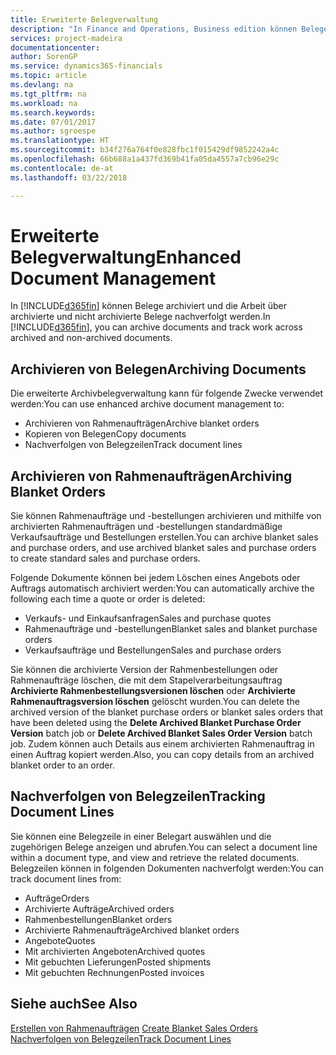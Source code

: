 ```yaml
---
title: Erweiterte Belegverwaltung
description: "In Finance and Operations, Business edition können Belege archiviert und die Arbeit über archivierte und nicht archivierte Belege nachverfolgt werden."
services: project-madeira
documentationcenter: 
author: SorenGP
ms.service: dynamics365-financials
ms.topic: article
ms.devlang: na
ms.tgt_pltfrm: na
ms.workload: na
ms.search.keywords: 
ms.date: 07/01/2017
ms.author: sgroespe
ms.translationtype: HT
ms.sourcegitcommit: b34f276a764f0e828fbc1f015429df9852242a4c
ms.openlocfilehash: 66b688a1a437fd369b41fa05da4557a7cb96e29c
ms.contentlocale: de-at
ms.lasthandoff: 03/22/2018

---
```

# <a name="enhanced-document-management"></a><span data-ttu-id="d73be-103">Erweiterte Belegverwaltung</span><span class="sxs-lookup"><span data-stu-id="d73be-103">Enhanced Document Management</span></span>
<span data-ttu-id="d73be-104">In [!INCLUDE[d365fin](../../includes/d365fin_md.md)] können Belege archiviert und die Arbeit über archivierte und nicht archivierte Belege nachverfolgt werden.</span><span class="sxs-lookup"><span data-stu-id="d73be-104">In [!INCLUDE[d365fin](../../includes/d365fin_md.md)], you can archive documents and track work across archived and non-archived documents.</span></span>  

## <a name="archiving-documents"></a><span data-ttu-id="d73be-105">Archivieren von Belegen</span><span class="sxs-lookup"><span data-stu-id="d73be-105">Archiving Documents</span></span>  
 <span data-ttu-id="d73be-106">Die erweiterte Archivbelegverwaltung kann für folgende Zwecke verwendet werden:</span><span class="sxs-lookup"><span data-stu-id="d73be-106">You can use enhanced archive document management to:</span></span>  

- <span data-ttu-id="d73be-107">Archivieren von Rahmenaufträgen</span><span class="sxs-lookup"><span data-stu-id="d73be-107">Archive blanket orders</span></span>  
- <span data-ttu-id="d73be-108">Kopieren von Belegen</span><span class="sxs-lookup"><span data-stu-id="d73be-108">Copy documents</span></span>  
- <span data-ttu-id="d73be-109">Nachverfolgen von Belegzeilen</span><span class="sxs-lookup"><span data-stu-id="d73be-109">Track document lines</span></span>  

## <a name="archiving-blanket-orders"></a><span data-ttu-id="d73be-110">Archivieren von Rahmenaufträgen</span><span class="sxs-lookup"><span data-stu-id="d73be-110">Archiving Blanket Orders</span></span>  
<span data-ttu-id="d73be-111">Sie können Rahmenaufträge und -bestellungen archivieren und mithilfe von archivierten Rahmenaufträgen und -bestellungen standardmäßige Verkaufsaufträge und Bestellungen erstellen.</span><span class="sxs-lookup"><span data-stu-id="d73be-111">You can archive blanket sales and purchase orders, and use archived blanket sales and purchase orders to create standard sales and purchase orders.</span></span>  

<span data-ttu-id="d73be-112">Folgende Dokumente können bei jedem Löschen eines Angebots oder Auftrags automatisch archiviert werden:</span><span class="sxs-lookup"><span data-stu-id="d73be-112">You can automatically archive the following each time a quote or order is deleted:</span></span>  

- <span data-ttu-id="d73be-113">Verkaufs- und Einkaufsanfragen</span><span class="sxs-lookup"><span data-stu-id="d73be-113">Sales and purchase quotes</span></span>  
- <span data-ttu-id="d73be-114">Rahmenaufträge und -bestellungen</span><span class="sxs-lookup"><span data-stu-id="d73be-114">Blanket sales and blanket purchase orders</span></span>  
- <span data-ttu-id="d73be-115">Verkaufsaufträge und Bestellungen</span><span class="sxs-lookup"><span data-stu-id="d73be-115">Sales and purchase orders</span></span>  

<span data-ttu-id="d73be-116">Sie können die archivierte Version der Rahmenbestellungen oder Rahmenaufträge löschen, die mit dem Stapelverarbeitungsauftrag **Archivierte Rahmenbestellungsversionen löschen** oder **Archivierte Rahmenauftragsversion löschen** gelöscht wurden.</span><span class="sxs-lookup"><span data-stu-id="d73be-116">You can delete the archived version of the blanket purchase orders or blanket sales orders that have been deleted using the **Delete Archived Blanket Purchase Order Version** batch job or **Delete Archived Blanket Sales Order Version** batch job.</span></span> <span data-ttu-id="d73be-117">Zudem können auch Details aus einem archivierten Rahmenauftrag in einen Auftrag kopiert werden.</span><span class="sxs-lookup"><span data-stu-id="d73be-117">Also, you can copy details from an archived blanket order to an order.</span></span>  

## <a name="tracking-document-lines"></a><span data-ttu-id="d73be-118">Nachverfolgen von Belegzeilen</span><span class="sxs-lookup"><span data-stu-id="d73be-118">Tracking Document Lines</span></span>  
<span data-ttu-id="d73be-119">Sie können eine Belegzeile in einer Belegart auswählen und die zugehörigen Belege anzeigen und abrufen.</span><span class="sxs-lookup"><span data-stu-id="d73be-119">You can select a document line within a document type, and view and retrieve the related documents.</span></span> <span data-ttu-id="d73be-120">Belegzeilen können in folgenden Dokumenten nachverfolgt werden:</span><span class="sxs-lookup"><span data-stu-id="d73be-120">You can track document lines from:</span></span>  

- <span data-ttu-id="d73be-121">Aufträge</span><span class="sxs-lookup"><span data-stu-id="d73be-121">Orders</span></span>  
- <span data-ttu-id="d73be-122">Archivierte Aufträge</span><span class="sxs-lookup"><span data-stu-id="d73be-122">Archived orders</span></span>  
- <span data-ttu-id="d73be-123">Rahmenbestellungen</span><span class="sxs-lookup"><span data-stu-id="d73be-123">Blanket orders</span></span>  
- <span data-ttu-id="d73be-124">Archivierte Rahmenaufträge</span><span class="sxs-lookup"><span data-stu-id="d73be-124">Archived blanket orders</span></span>  
- <span data-ttu-id="d73be-125">Angebote</span><span class="sxs-lookup"><span data-stu-id="d73be-125">Quotes</span></span>  
- <span data-ttu-id="d73be-126">Mit archivierten Angeboten</span><span class="sxs-lookup"><span data-stu-id="d73be-126">Archived quotes</span></span>  
- <span data-ttu-id="d73be-127">Mit gebuchten Lieferungen</span><span class="sxs-lookup"><span data-stu-id="d73be-127">Posted shipments</span></span>  
- <span data-ttu-id="d73be-128">Mit gebuchten Rechnungen</span><span class="sxs-lookup"><span data-stu-id="d73be-128">Posted invoices</span></span>  

## <a name="see-also"></a><span data-ttu-id="d73be-129">Siehe auch</span><span class="sxs-lookup"><span data-stu-id="d73be-129">See Also</span></span>  
 <span data-ttu-id="d73be-130">[Erstellen von Rahmenaufträgen](../../sales-how-to-create-blanket-sales-orders.md) </span><span class="sxs-lookup"><span data-stu-id="d73be-130">[Create Blanket Sales Orders](../../sales-how-to-create-blanket-sales-orders.md) </span></span>  
 [<span data-ttu-id="d73be-131">Nachverfolgen von Belegzeilen</span><span class="sxs-lookup"><span data-stu-id="d73be-131">Track Document Lines</span></span>](how-to-track-document-lines.md)

